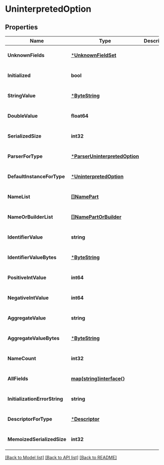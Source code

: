 # UninterpretedOption

## Properties
Name | Type | Description | Notes
------------ | ------------- | ------------- | -------------
**UnknownFields** | [***UnknownFieldSet**](UnknownFieldSet.md) |  | [optional] [default to null]
**Initialized** | **bool** |  | [optional] [default to null]
**StringValue** | [***ByteString**](ByteString.md) |  | [optional] [default to null]
**DoubleValue** | **float64** |  | [optional] [default to null]
**SerializedSize** | **int32** |  | [optional] [default to null]
**ParserForType** | [***ParserUninterpretedOption**](ParserUninterpretedOption.md) |  | [optional] [default to null]
**DefaultInstanceForType** | [***UninterpretedOption**](UninterpretedOption.md) |  | [optional] [default to null]
**NameList** | [**[]NamePart**](NamePart.md) |  | [optional] [default to null]
**NameOrBuilderList** | [**[]NamePartOrBuilder**](NamePartOrBuilder.md) |  | [optional] [default to null]
**IdentifierValue** | **string** |  | [optional] [default to null]
**IdentifierValueBytes** | [***ByteString**](ByteString.md) |  | [optional] [default to null]
**PositiveIntValue** | **int64** |  | [optional] [default to null]
**NegativeIntValue** | **int64** |  | [optional] [default to null]
**AggregateValue** | **string** |  | [optional] [default to null]
**AggregateValueBytes** | [***ByteString**](ByteString.md) |  | [optional] [default to null]
**NameCount** | **int32** |  | [optional] [default to null]
**AllFields** | [**map[string]interface{}**](interface{}.md) |  | [optional] [default to null]
**InitializationErrorString** | **string** |  | [optional] [default to null]
**DescriptorForType** | [***Descriptor**](Descriptor.md) |  | [optional] [default to null]
**MemoizedSerializedSize** | **int32** |  | [optional] [default to null]

[[Back to Model list]](../README.md#documentation-for-models) [[Back to API list]](../README.md#documentation-for-api-endpoints) [[Back to README]](../README.md)

